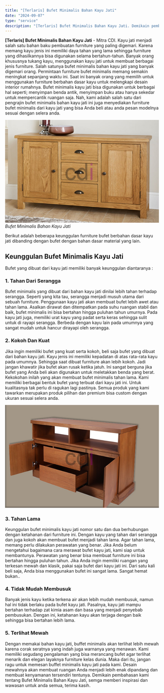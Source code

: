 ```yaml
---
title: "[Terlaris] Bufet Minimalis Bahan Kayu Jati"
date: "2024-09-07"
type: "service"
description: "[Terlaris] Bufet Minimalis Bahan Kayu Jati. Demikain pembahasan kami tentang Bufet Minimalis Bahan Kayu Jati, semga memberi inspirasi dan wawasan untuk anda..."
---
```


**\[Terlaris\] Bufet Minimalis Bahan Kayu Jati** - Mitra CDI. Kayu jati menjadi salah satu bahan baku pembuatan furniture yang paling digemari. Karena memang kayu jenis ini memiliki daya tahan yang lama sehingga furniture yang dihasilkannya bisa digunakan selama bertahun-tahun. Banyak orang khususnya tukang kayu, menggunakan kayu jati untuk membuat berbagai jenis furniture. Salah satunya bufet minimalis bahan kayu jati yang banyak digemari orang. Permintaan furniture bufet minimalis memang semakin meningkat sepanjang waktu ini. Saat ini banyak orang yang memilih untuk menggunakan furniture berbahan dasar kayu untuk melengkapi desain interior rumahnya. Bufet minimalis kayu jati bisa digunakan untuk berbagai hal seperti; menyimpan benda antik, menyimpan buku atau hanya sekedar untuk mempercantik ruangan saja. Nah, kami adalah salah satu dari pengrajin bufet minimalis bahan kayu jati ini juga menyediakan furniture bufet minimalis dari kayu jati yang bisa Anda beli atau anda pesan modelnya sesuai dengan selera anda.

![Bufet Minimalis Bahan Kayu Jati](/images/blog/buffet-minimalis-kayu-jati.jpg)
*Bufet Minimalis Bahan Kayu Jati*

Berikut adalah beberapa keunggulan furniture bufet berbahan dasar kayu jati dibanding dengan bufet dengan bahan dasar material yang lain.

 ## Keunggulan Bufet Minimalis Kayu Jati
    
Bufet yang dibuat dari kayu jati memiliki banyak keunggulan diantaranya :
### 1\. Tahan Dari Serangga
Bufet minimalis yang dibuat dari bahan kayu jati dinilai lebih tahan terhadap serangga. Seperti yang kita tau, serangga menjadi musuh utama dari sebuah furniture. Penggunaan kayu jati akan membuat bufet lebih awet atau tahan lama. Asalkan dirawat dan ditempatkan pada suhu ruangan stabil dan baik, bufet minimalis ini bisa bertahan hingga puluhan tahun umurnya. Pada kayu jati juga, memiliki urat kayu yang padat serta keras sehingga sulit untuk di rayapi serangga. Berbeda dengan kayu lain pada umumnya yang sangat mudah untuk hancur dirayapi oleh serangga.
### 2\. Kokoh Dan Kuat
Jika ingin memiliki bufet yang kuat serta kokoh, beli saja bufet yang dibuat dari bahan kayu jati. Kayu jenis ini memiliki kepadatan di atas rata-rata kayu pada umumnya. Sehingga saat dibuat furniture akan lebih kokoh. Jadi jangan khawatir jika bufet akan rusak ketika jatuh. Ini sangat berguna jika bufet yang Anda beli akan digunakan untuk meletakkan benda yang berat. Kekokohan inilah yang akan membuat bufet minimalis tahan lama. Kami memiliki berbagai bentuk bufet yang terbuat dari kayu jati ini. Untuk kualitasnya tak perlu di ragukan lagi pastinya. Semua produk yang kami tawarkan merupakan produk pilihan dan premium bisa custom dengan ukuran sesuai selera anda.

![buffet-tv-kayu-3](/images/blog/buffet-tv-kayu-3.jpg)

### 3\. Tahan Lama
Keunggulan bufet minimalis kayu jati nomor satu dan dua berhubungan dengan ketahanan dari furniture ini. Dengan kayu yang tahan dari serangga dan juga kokoh akan membuat bufet menjadi tahan lama. Agar tahan lama, memang perlu dilakukan perawatan yang benar. Jika Anda belum mengetahui bagaimana cara merawat bufet kayu jati, kami siap untuk membantunya. Perawatan yang benar bisa membuat furniture ini bisa bertahan hingga puluhan tahun. Jika Anda ingin memiliki ruangan yang terkesan mewah dan klasik, pakai saja bufet dari kayu jati ini. Dari satu kali beli saja, Anda bisa menggunakan bufet ini sangat lama. Sangat hemat bukan..
### 4\. Tidak Mudah Membusuk
Banyak jenis kayu ketika terkena air akan lebih mudah membusuk, namun hal ini tidak berlaku pada bufet kayu jati. Pasalnya, kayu jati mampu bertahan terhadap zat kimia asam dan basa yang menjadi penyebab pembusukan. Dengan ini, ketahanan kayu akan terjaga dengan baik sehingga bisa bertahan lebih lama.
### 5\. Terlihat Mewah
Dengan memakai bahan kayu jati, buffet minimalis akan terlihat lebih mewah karena corak seratnya yang indah juga warnanya yang menawan. Kami memiliki segudang pengalaman yang bisa merancang bufet agar terlihat menarik dan elegan layaknya furniture kelas dunia. Maka dari itu, jangan ragu untuk memesan buffet minimalis kayu jati pada kami. Desain mewahnya akan membuat ruangan Anda menjadi lebih enak dipandang dan membuat kenyamanan tersendiri tentunya.
Demikain pembahasan kami tentang Bufet Minimalis Bahan Kayu Jati, semga memberi inspirasi dan wawasan untuk anda semua, terima kasih.
